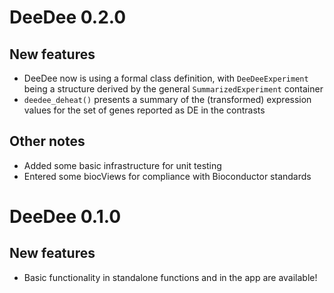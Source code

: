 # DeeDee 0.2.0

## New features

* DeeDee now is using a formal class definition, with `DeeDeeExperiment` being 
a structure derived by the general `SummarizedExperiment` container
* `deedee_deheat()` presents a summary of the (transformed) expression values for 
the set of genes reported as DE in the contrasts

## Other notes

* Added some basic infrastructure for unit testing
* Entered some biocViews for compliance with Bioconductor standards

# DeeDee 0.1.0

## New features

* Basic functionality in standalone functions and in the app are available!
